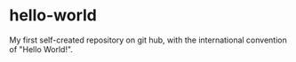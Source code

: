 hello-world
===========

My first self-created repository on git hub, with the international convention of "Hello World!".
